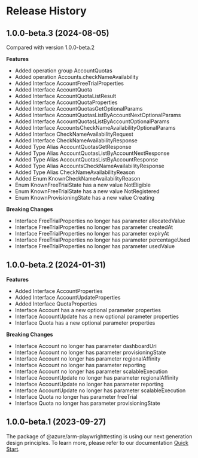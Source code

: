 # Release History
    
## 1.0.0-beta.3 (2024-08-05)
Compared with version 1.0.0-beta.2
    
**Features**

  - Added operation group AccountQuotas
  - Added operation Accounts.checkNameAvailability
  - Added Interface AccountFreeTrialProperties
  - Added Interface AccountQuota
  - Added Interface AccountQuotaListResult
  - Added Interface AccountQuotaProperties
  - Added Interface AccountQuotasGetOptionalParams
  - Added Interface AccountQuotasListByAccountNextOptionalParams
  - Added Interface AccountQuotasListByAccountOptionalParams
  - Added Interface AccountsCheckNameAvailabilityOptionalParams
  - Added Interface CheckNameAvailabilityRequest
  - Added Interface CheckNameAvailabilityResponse
  - Added Type Alias AccountQuotasGetResponse
  - Added Type Alias AccountQuotasListByAccountNextResponse
  - Added Type Alias AccountQuotasListByAccountResponse
  - Added Type Alias AccountsCheckNameAvailabilityResponse
  - Added Type Alias CheckNameAvailabilityReason
  - Added Enum KnownCheckNameAvailabilityReason
  - Enum KnownFreeTrialState has a new value NotEligible
  - Enum KnownFreeTrialState has a new value NotRegistered
  - Enum KnownProvisioningState has a new value Creating

**Breaking Changes**

  - Interface FreeTrialProperties no longer has parameter allocatedValue
  - Interface FreeTrialProperties no longer has parameter createdAt
  - Interface FreeTrialProperties no longer has parameter expiryAt
  - Interface FreeTrialProperties no longer has parameter percentageUsed
  - Interface FreeTrialProperties no longer has parameter usedValue
    
    
## 1.0.0-beta.2 (2024-01-31)
    
**Features**

  - Added Interface AccountProperties
  - Added Interface AccountUpdateProperties
  - Added Interface QuotaProperties
  - Interface Account has a new optional parameter properties
  - Interface AccountUpdate has a new optional parameter properties
  - Interface Quota has a new optional parameter properties

**Breaking Changes**

  - Interface Account no longer has parameter dashboardUri
  - Interface Account no longer has parameter provisioningState
  - Interface Account no longer has parameter regionalAffinity
  - Interface Account no longer has parameter reporting
  - Interface Account no longer has parameter scalableExecution
  - Interface AccountUpdate no longer has parameter regionalAffinity
  - Interface AccountUpdate no longer has parameter reporting
  - Interface AccountUpdate no longer has parameter scalableExecution
  - Interface Quota no longer has parameter freeTrial
  - Interface Quota no longer has parameter provisioningState
    
    
## 1.0.0-beta.1 (2023-09-27)

The package of @azure/arm-playwrighttesting is using our next generation design principles. To learn more, please refer to our documentation [Quick Start](https://aka.ms/azsdk/js/mgmt/quickstart ).
